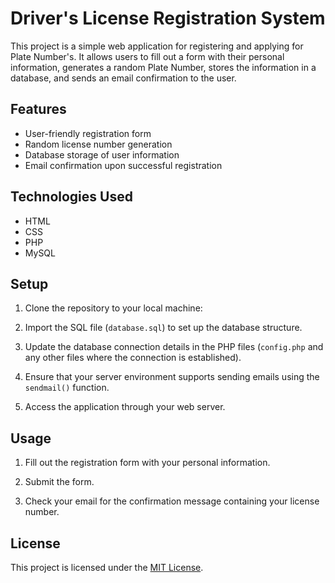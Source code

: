 # Driver's License Registration System

This project is a simple web application for registering and applying for Plate Number's. It allows users to fill out a form with their personal information, generates a random Plate Number, stores the information in a database, and sends an email confirmation to the user.

## Features

- User-friendly registration form
- Random license number generation
- Database storage of user information
- Email confirmation upon successful registration

## Technologies Used

- HTML
- CSS
- PHP
- MySQL

## Setup

1. Clone the repository to your local machine:

2. Import the SQL file (`database.sql`) to set up the database structure.

3. Update the database connection details in the PHP files (`config.php` and any other files where the connection is established).

4. Ensure that your server environment supports sending emails using the `sendmail()` function.

5. Access the application through your web server.

## Usage

1. Fill out the registration form with your personal information.

2. Submit the form.

3. Check your email for the confirmation message containing your license number.

## License

This project is licensed under the [MIT License](LICENSE).
